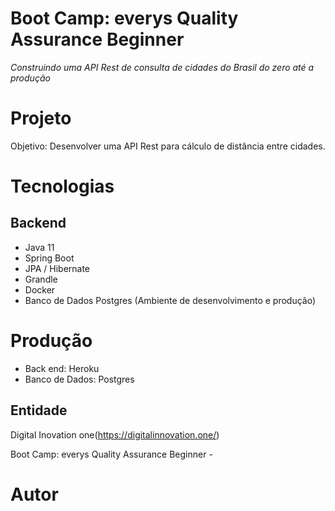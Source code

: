 # Boot Camp: everys Quality Assurance Beginner

*Construindo uma API Rest de consulta de cidades do Brasil do zero até a produção*

# Projeto

Objetivo: Desenvolver uma API Rest para cálculo de distância entre cidades. 

# Tecnologias

## Backend

* Java 11
* Spring Boot
* JPA / Hibernate
* Grandle
* Docker
* Banco de Dados Postgres  (Ambiente de desenvolvimento e produção)

# Produção

- Back end: Heroku
- Banco de Dados: Postgres


## Entidade

Digital Inovation one(https://digitalinnovation.one/)

Boot Camp: everys Quality Assurance Beginner - 



# Autor





